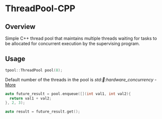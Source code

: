 # ThreadPool-CPP

## Overview
Simple C++ thread pool that maintains multiple threads waiting for tasks to be allocated for concurrent execution by the supervising program.

## Usage
```c++
tpool::ThreadPool pool(8);
```
Default number of the threads in the pool is _std::thread::hardware_concurrency_ - [More](http://www.cplusplus.com/reference/thread/thread/hardware_concurrency/)
```c++
auto future_result = pool.enqueue([](int val1, int val2){
  return val1 + val2;  
}, 2, 3);

auto result = future_result.get();
```
